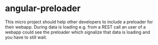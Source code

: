 # angular-preloader
This micro project should help other developers to include a preloader for their webapp. During data is loading e.g. from a REST call an user of a webapp could see the preloader which signalize that data is loading and you have to still wait.
